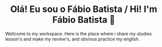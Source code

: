 <h1 align="center">Olá! Eu sou o Fábio Batista / Hi! I'm Fábio Batista 👋</h1>
Wellcome to my workspace. Here is the place where i share my studies lesson's and make my review's, and obvious practice my english.
<!--
**ofabiobatista/ofabiobatista** is a ✨ _special_ ✨ repository because its `README.md` (this file) appears on your GitHub profile.

Here are some ideas to get you started:

- 🔭 I’m currently working on ...
- 🌱 I’m currently learning ...
- 👯 I’m looking to collaborate on ...
- 🤔 I’m looking for help with ...
- 💬 Ask me about ...
- 📫 How to reach me: ...
- 😄 Pronouns: ...
- ⚡ Fun fact: ...
-->
